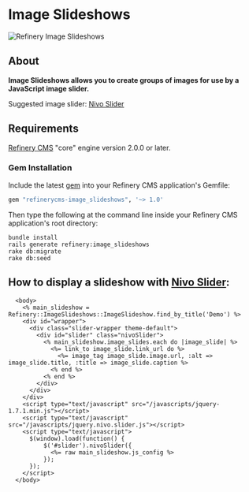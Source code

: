 # Image Slideshows

![Refinery Image Slideshows](http://refinerycms.com/system/images/0000/0876/news.png)

## About

__Image Slideshows allows you to create groups of images for use by a JavaScript image slider.__

Suggested image slider: [Nivo Slider](http://nivo.dev7studios.com)

## Requirements

[Refinery CMS](http://refinerycms.com) "core" engine version 2.0.0 or later.

### Gem Installation

Include the latest [gem](http://rubygems.org/gems/refinerycms-image_slideshows) into your Refinery CMS application's Gemfile:

```ruby
gem "refinerycms-image_slideshows", '~> 1.0'
```

Then type the following at the command line inside your Refinery CMS application's root directory:

    bundle install
    rails generate refinery:image_slideshows
    rake db:migrate
    rake db:seed
    
## How to display a slideshow with [Nivo Slider](http://nivo.dev7studios.com):

```html+erb
  <body>
    <% main_slideshow = Refinery::ImageSlideshows::ImageSlideshow.find_by_title('Demo') %>
    <div id="wrapper">
      <div class="slider-wrapper theme-default">
        <div id="slider" class="nivoSlider">
          <% main_slideshow.image_slides.each do |image_slide| %>
            <%= link_to image_slide.link_url do %>
              <%= image_tag image_slide.image.url, :alt => image_slide.title, :title => image_slide.caption %>
            <% end %>
          <% end %>
        </div>
      </div>
    </div>
    <script type="text/javascript" src="/javascripts/jquery-1.7.1.min.js"></script>
    <script type="text/javascript" src="/javascripts/jquery.nivo.slider.js"></script>
    <script type="text/javascript">
      $(window).load(function() {
          $('#slider').nivoSlider({
            <%= raw main_slideshow.js_config %>
          });
      });
    </script>
  </body>
```
    






